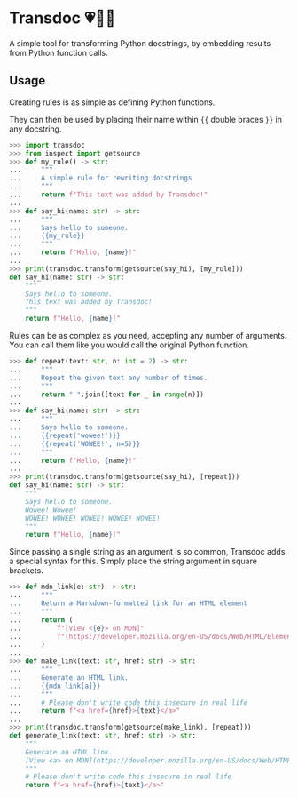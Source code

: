 # Transdoc 💗🤍💙

A simple tool for transforming Python docstrings, by embedding results from
Python function calls.

## Usage

Creating rules is as simple as defining Python functions.

They can then be used by placing their name within `{{` double braces `}}` in
any docstring.

```py
>>> import transdoc
>>> from inspect import getsource
>>> def my_rule() -> str:
...     """
...     A simple rule for rewriting docstrings
...     """
...     return f"This text was added by Transdoc!"
...
>>> def say_hi(name: str) -> str:
...     """
...     Says hello to someone.
...     {{my_rule}}
...     """
...     return f"Hello, {name}!"
...
>>> print(transdoc.transform(getsource(say_hi), [my_rule]))
def say_hi(name: str) -> str:
    """
    Says hello to someone.
    This text was added by Transdoc!
    """
    return f"Hello, {name}!"
```

Rules can be as complex as you need, accepting any number of arguments. You can
call them like you would call the original Python function.

```py
>>> def repeat(text: str, n: int = 2) -> str:
...     """
...     Repeat the given text any number of times.
...     """
...     return " ".join([text for _ in range(n)])
...
>>> def say_hi(name: str) -> str:
...     """
...     Says hello to someone.
...     {{repeat('wowee!')}}
...     {{repeat('WOWEE!', n=5)}}
...     """
...     return f"Hello, {name}!"
...
>>> print(transdoc.transform(getsource(say_hi), [repeat]))
def say_hi(name: str) -> str:
    """
    Says hello to someone.
    Wowee! Wowee!
    WOWEE! WOWEE! WOWEE! WOWEE! WOWEE!
    """
    return f"Hello, {name}!"
```

Since passing a single string as an argument is so common, Transdoc adds a
special syntax for this. Simply place the string argument in square brackets.

```py
>>> def mdn_link(e: str) -> str:
...     """
...     Return a Markdown-formatted link for an HTML element
...     """
...     return (
...         f"[View <{e}> on MDN]"
...         f"(https://developer.mozilla.org/en-US/docs/Web/HTML/Element/{e})"
...     )
...
>>> def make_link(text: str, href: str) -> str:
...     """
...     Generate an HTML link.
...     {{mdn_link[a]}}
...     """
...     # Please don't write code this insecure in real life
...     return f"<a href={href}>{text}</a>"
...
>>> print(transdoc.transform(getsource(make_link), [repeat]))
def generate_link(text: str, href: str) -> str:
    """
    Generate an HTML link.
    [View <a> on MDN](https://developer.mozilla.org/en-US/docs/Web/HTML/Element/a)
    """
    # Please don't write code this insecure in real life
    return f"<a href={href}>{text}</a>"
```
